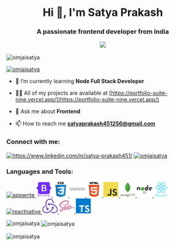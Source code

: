

<h1 align="center">Hi 👋, I'm Satya Prakash</h1>
<h3 align="center">A passionate frontend developer from India</h3>

<p align="center">
  <img src="https://capsule-render.vercel.app/api?type=waving&color=gradient&height=300&section=header&text=Satya%20Prakash&animation=twinkling&fontSize=50" />
</p>

<p align="left"> <img src="https://komarev.com/ghpvc/?username=omjaisatya&label=Profile%20views&color=0e75b6&style=flat" alt="omjaisatya" /> </p>

<p align="left"> <a href="https://github.com/ryo-ma/github-profile-trophy"><img src="https://github-profile-trophy.vercel.app/?username=omjaisatya" alt="omjaisatya" /></a> </p>

- 🌱 I’m currently learning **Node Full Stack Developer**

- 👨‍💻 All of my projects are available at [https://portfolio-suite-nine.vercel.app/](https://portfolio-suite-nine.vercel.app/)

- 💬 Ask me about **Frontend**

- 📫 How to reach me **satyaprakash451256@gmail.com**

<h3 align="left">Connect with me:</h3>
<p align="left">
<a href="https://linkedin.com/in/https://www.linkedin.com/in/satya-prakash451/" target="blank"><img align="center" src="https://raw.githubusercontent.com/rahuldkjain/github-profile-readme-generator/master/src/images/icons/Social/linked-in-alt.svg" alt="https://www.linkedin.com/in/satya-prakash451/" height="30" width="40" /></a>
<a href="https://instagram.com/omjaisatya" target="blank"><img align="center" src="https://raw.githubusercontent.com/rahuldkjain/github-profile-readme-generator/master/src/images/icons/Social/instagram.svg" alt="omjaisatya" height="30" width="40" /></a>
</p>

<h3 align="left">Languages and Tools:</h3>
<p align="left"> <a href="https://appwrite.io" target="_blank" rel="noreferrer"> <img src="https://www.vectorlogo.zone/logos/appwriteio/appwriteio-icon.svg" alt="appwrite" width="40" height="40"/> </a> <a href="https://getbootstrap.com" target="_blank" rel="noreferrer"> <img src="https://raw.githubusercontent.com/devicons/devicon/master/icons/bootstrap/bootstrap-plain-wordmark.svg" alt="bootstrap" width="40" height="40"/> </a> <a href="https://www.w3schools.com/css/" target="_blank" rel="noreferrer"> <img src="https://raw.githubusercontent.com/devicons/devicon/master/icons/css3/css3-original-wordmark.svg" alt="css3" width="40" height="40"/> </a> <a href="https://expressjs.com" target="_blank" rel="noreferrer"> <img src="https://raw.githubusercontent.com/devicons/devicon/master/icons/express/express-original-wordmark.svg" alt="express" width="40" height="40"/> </a> <a href="https://www.w3.org/html/" target="_blank" rel="noreferrer"> <img src="https://raw.githubusercontent.com/devicons/devicon/master/icons/html5/html5-original-wordmark.svg" alt="html5" width="40" height="40"/> </a> <a href="https://developer.mozilla.org/en-US/docs/Web/JavaScript" target="_blank" rel="noreferrer"> <img src="https://raw.githubusercontent.com/devicons/devicon/master/icons/javascript/javascript-original.svg" alt="javascript" width="40" height="40"/> </a> <a href="https://www.mongodb.com/" target="_blank" rel="noreferrer"> <img src="https://raw.githubusercontent.com/devicons/devicon/master/icons/mongodb/mongodb-original-wordmark.svg" alt="mongodb" width="40" height="40"/> </a> <a href="https://nodejs.org" target="_blank" rel="noreferrer"> <img src="https://raw.githubusercontent.com/devicons/devicon/master/icons/nodejs/nodejs-original-wordmark.svg" alt="nodejs" width="40" height="40"/> </a> <a href="https://reactjs.org/" target="_blank" rel="noreferrer"> <img src="https://raw.githubusercontent.com/devicons/devicon/master/icons/react/react-original-wordmark.svg" alt="react" width="40" height="40"/> </a> <a href="https://reactnative.dev/" target="_blank" rel="noreferrer"> <img src="https://reactnative.dev/img/header_logo.svg" alt="reactnative" width="40" height="40"/> </a> <a href="https://redux.js.org" target="_blank" rel="noreferrer"> <img src="https://raw.githubusercontent.com/devicons/devicon/master/icons/redux/redux-original.svg" alt="redux" width="40" height="40"/> </a> <a href="https://sass-lang.com" target="_blank" rel="noreferrer"> <img src="https://raw.githubusercontent.com/devicons/devicon/master/icons/sass/sass-original.svg" alt="sass" width="40" height="40"/> </a> <a href="https://www.typescriptlang.org/" target="_blank" rel="noreferrer"> <img src="https://raw.githubusercontent.com/devicons/devicon/master/icons/typescript/typescript-original.svg" alt="typescript" width="40" height="40"/> </a> </p>

<p><img align="left" src="https://github-readme-stats.vercel.app/api/top-langs?username=omjaisatya&show_icons=true&locale=en&layout=compact" alt="omjaisatya" /></p>

<p>&nbsp;<img align="center" src="https://github-readme-stats.vercel.app/api?username=omjaisatya&show_icons=true&locale=en" alt="omjaisatya" /></p>

<p><img align="center" src="https://github-readme-streak-stats.herokuapp.com/?user=omjaisatya&" alt="omjaisatya" /></p>




<!--
### I'm Satya Prakash [](https://portfolio-suite-nine.vercel.app/)
![](https://komarev.com/ghpvc/?username=omjaisatya&style=plastic)
<div>
  <a href="https://portfolio-suite-nine.vercel.app/" target="_blank">View My Portfolio</a>
</div>
-->


<!--
<h2> 🚀 &nbsp;Some Tools I Have Used and Learned</h2>
<p align="left">
<img src="https://cdn.jsdelivr.net/gh/devicons/devicon/icons/vscode/vscode-original.svg" alt="vscode" width="45" height="45"/>
<img src="https://cdn.jsdelivr.net/gh/devicons/devicon/icons/bootstrap/bootstrap-original-wordmark.svg" alt="bootstrap" width="45" height="45" />
<img src="https://cdn.jsdelivr.net/gh/devicons/devicon/icons/css3/css3-original-wordmark.svg" alt="css3" width="45" height="45" />
  <img src="https://cdn.jsdelivr.net/gh/devicons/devicon/icons/github/github-original-wordmark.svg" alt="github" width="45" height="45" />
  <img src="https://cdn.jsdelivr.net/gh/devicons/devicon/icons/html5/html5-original-wordmark.svg" alt="html5" width="45" heigth="45" />
  <img src="https://cdn.jsdelivr.net/gh/devicons/devicon/icons/javascript/javascript-original.svg" alt="javascript" width="45" height="45" />
 <img src="https://cdn.jsdelivr.net/gh/devicons/devicon/icons/npm/npm-original-wordmark.svg" alt="npm" width="45" height="45" />
  <img src="https://cdn.jsdelivr.net/gh/devicons/devicon/icons/redux/redux-original.svg" alt="redux" width="45" height="45" />
  <img src="https://cdn.jsdelivr.net/gh/devicons/devicon/icons/typescript/typescript-original.svg" alt="typescript" width="45" height="45" />
</p>
-->


<!--
**omjaisatya/omjaisatya** is a ✨ _special_ ✨ repository because its `README.md` (this file) appears on your GitHub profile.

Here are some ideas to get you started:

- 🔭 I’m currently working on ...
- 🌱 I’m currently learning ...
- 👯 I’m looking to collaborate on ...
- 🤔 I’m looking for help with ...
- 💬 Ask me about ...
- 📫 How to reach me: ...
- 😄 Pronouns: ...
- ⚡ Fun fact: ...
-->
